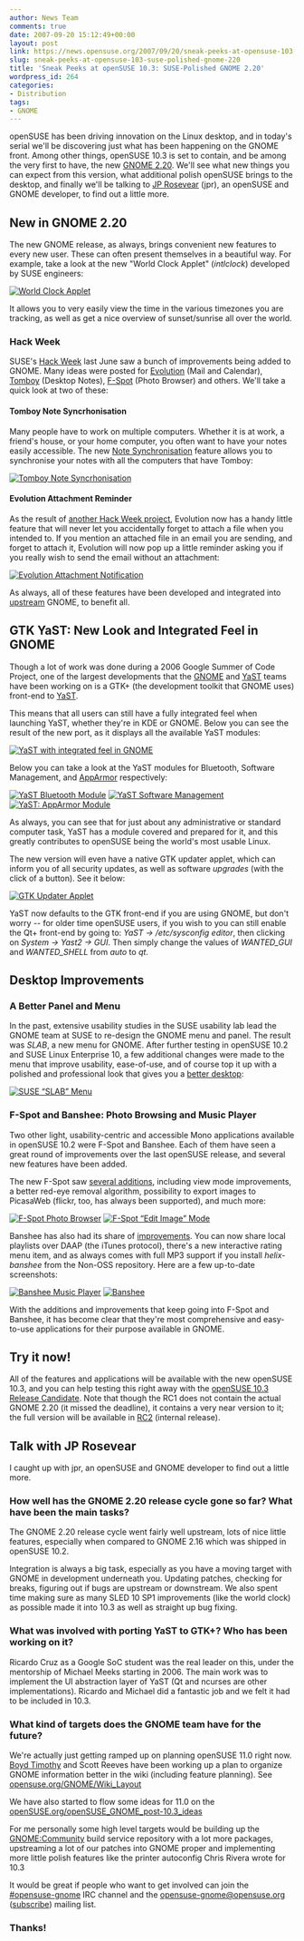 ```yaml
---
author: News Team
comments: true
date: 2007-09-20 15:12:49+00:00
layout: post
link: https://news.opensuse.org/2007/09/20/sneak-peeks-at-opensuse-103-suse-polished-gnome-220/
slug: sneak-peeks-at-opensuse-103-suse-polished-gnome-220
title: 'Sneak Peeks at openSUSE 10.3: SUSE-Polished GNOME 2.20'
wordpress_id: 264
categories:
- Distribution
tags:
- GNOME
---
```


openSUSE has been driving innovation on the Linux desktop, and in today's serial we'll be discovering just what has been happening on the GNOME front. Among other things, openSUSE 10.3 is set to contain, and be among the very first to have, the new [GNOME 2.20](//www.gnome.org/start/2.20/notes/en/). We'll see what new things you can expect from this version, what additional polish openSUSE brings to the desktop, and finally we'll be talking to [JP Rosevear](//en.opensuse.org/User:Jproseve) (jpr), an openSUSE and GNOME developer, to find out a little more.

<!-- more -->


## New in GNOME 2.20


The new GNOME release, as always, brings convenient new features to every new user. These can often present themselves in a beautiful way. For example, take a look at the new "World Clock Applet" (_intlclock_) developed by SUSE engineers:


[![World Clock Applet](//news.opensuse.org/wp-content/uploads/2007/09/evolution-attachment-notification_thumb1.jpg)](//news.opensuse.org/wp-content/uploads/2007/09/evolution-attachment-notification1.png)


It allows you to very easily view the time in the various timezones you are tracking, as well as get a nice overview of sunset/sunrise all over the world.


### Hack Week


SUSE's [Hack Week](//idea.opensuse.org/content/hackweek) last June saw a bunch of improvements being added to GNOME. Many ideas were posted for [Evolution](//idea.opensuse.org/content/tag/evolution) (Mail and Calendar), [Tomboy](//idea.opensuse.org/content/tag/tomboy) (Desktop Notes), [F-Spot](//idea.opensuse.org/content/tag/f-spot) (Photo Browser) and others. We'll take a quick look at two of these:


#### Tomboy Note Syncrhonisation


Many people have to work on multiple computers. Whether it is at work, a friend's house, or your home computer, you often want to have your notes easily accessible. The new [Note Synchronisation](//idea.opensuse.org/content/ideas/tomboy-note-synchronization) feature allows you to synchronise your notes with all the computers that have Tomboy:


[![Tomboy Note Syncrhonisation](//news.opensuse.org/wp-content/uploads/2007/09/tomboy-sync_thumb.jpg)](//news.opensuse.org/wp-content/uploads/2007/09/tomboy-sync.png)





#### Evolution Attachment Reminder


As the result of [another Hack Week project](//idea.opensuse.org/content/ideas/evolution-plugin-attachment-reminder), Evolution now has a handy little feature that will never let you accidentally forget to attach a file when you intended to. If you mention an attached file in an email you are sending, and forget to attach it, Evolution will now pop up a little reminder asking you if you really wish to send the email without an attachment:


[![Evolution Attachment Notification](//news.opensuse.org/wp-content/uploads/2007/09/evolution-attachment-notification_thumb.jpg)](//news.opensuse.org/wp-content/uploads/2007/09/evolution-attachment-notification.png)


As always, all of these features have been developed and integrated into [upstream](//en.wikipedia.org/wiki/Upstream_%28open_source%29) GNOME, to benefit all.


## GTK YaST: New Look and Integrated Feel in GNOME


Though a lot of work was done during a 2006 Google Summer of Code Project, one of the largest developments that the [GNOME](//opensuse.org/GNOME_Team) and [YaST](//opensuse.org/YaST_Team) teams have been working on is a GTK+ (the development toolkit that GNOME uses) front-end to [YaST](//opensuse.org/YaST).

This means that all users can still have a fully integrated feel when launching YaST, whether they're in KDE or GNOME. Below you can see the result of the new port, as it displays all the available YaST modules:


[![YaST with integrated feel in GNOME](//news.opensuse.org/wp-content/uploads/2007/09/gtk-yast_thumb.jpg)](//news.opensuse.org/wp-content/uploads/2007/09/gtk-yast.png)


Below you can take a look at the YaST modules for Bluetooth, Software Management, and [AppArmor](//en.opensuse.org/AppArmor) respectively:


[![YaST Bluetooth Module](//news.opensuse.org/wp-content/uploads/2007/09/yast-bluetooth_thumb.jpg)](//news.opensuse.org/wp-content/uploads/2007/09/yast-bluetooth.png) [![YaST Software Management](//news.opensuse.org/wp-content/uploads/2007/09/software-management_thumb.jpg)](//news.opensuse.org/wp-content/uploads/2007/09/software-management.png) [![YaST: AppArmor Module](//news.opensuse.org/wp-content/uploads/2007/09/yast-apparmour_thumb.jpg)](//news.opensuse.org/wp-content/uploads/2007/09/yast-apparmour.png)


As always, you can see that for just about any administrative or standard computer task, YaST has a module covered and prepared for it, and this greatly contributes to openSUSE being the world's most usable Linux.

The new version will even have a native GTK updater applet, which can inform you of all security updates, as well as software _upgrades_ (with the click of a button). See it below:


[![GTK Updater Applet](//news.opensuse.org/wp-content/uploads/2007/09/updater-applet.png)](//news.opensuse.org/wp-content/uploads/2007/09/updater-applet.png)


YaST now defaults to the GTK front-end if you are using GNOME, but don't worry -- for older time openSUSE users, if you wish to you can still enable the Qt+ front-end by going to: _YaST -> /etc/sysconfig editor_, then clicking on _System -> Yast2 -> GUI_. Then simply change the values of _WANTED_GUI_ and _WANTED_SHELL_ from _auto_ to _qt_.


## Desktop Improvements




### A Better Panel and Menu


In the past, extensive usability studies in the SUSE usability lab lead the GNOME team at SUSE to re-design the GNOME menu and panel. The result was _SLAB_, a new menu for GNOME. After further testing in openSUSE 10.2 and SUSE Linux Enterprise 10, a few additional changes were made to the menu that improve usability, ease-of-use, and of course top it up with a polished and professional look that gives you a [better desktop](//www.betterdesktop.org):


[![SUSE “SLAB” Menu](//news.opensuse.org/wp-content/uploads/2007/09/gnome-slab_thumb.jpg)](//news.opensuse.org/wp-content/uploads/2007/09/gnome-slab.png)





### F-Spot and Banshee: Photo Browsing and Music Player


Two other light, usability-centric and accessible Mono applications available in openSUSE 10.2 were F-Spot and Banshee. Each of them have seen a great round of improvements over the last openSUSE release, and several new features have been added.

The new F-Spot saw [several additions](//f-spot.org/News), including view mode improvements, a better red-eye removal algorithm, possibility to export images to PicasaWeb (flickr, too, has always been supported), and much more:


[![F-Spot Photo Browser](//news.opensuse.org/wp-content/uploads/2007/09/f-spot_thumb.jpg)](//news.opensuse.org/wp-content/uploads/2007/09/f-spot.png) [![F-Spot “Edit Image” Mode](//news.opensuse.org/wp-content/uploads/2007/09/f-spot-editimage_thumb.jpg)](//news.opensuse.org/wp-content/uploads/2007/09/f-spot-editimage.png)


Banshee has also had its share of [improvements](//banshee-project.org/Releases/0.13.0). You can now share local playlists over DAAP (the iTunes protocol), there's a new interactive rating menu item, and as always comes with full MP3 support if you install _helix-banshee_ from the Non-OSS repository. Here are a few up-to-date screenshots:


[![Banshee Music Player](//news.opensuse.org/wp-content/uploads/2007/09/banshee_thumb.jpg)](//news.opensuse.org/wp-content/uploads/2007/09/banshee.png) [![Banshee ](//news.opensuse.org/wp-content/uploads/2007/09/banshee-mini_thumb.jpg)](//news.opensuse.org/wp-content/uploads/2007/09/banshee-mini.png)


With the additions and improvements that keep going into F-Spot and Banshee, it has become clear that they're most comprehensive and easy-to-use applications for their purpose available in GNOME.


## Try it now!


All of the features and applications will be available with the new openSUSE 10.3, and you can help testing this right away with the [openSUSE 10.3 Release Candidate](//news.opensuse.org/?p=305). Note that though the RC1 does not contain the actual GNOME 2.20 (it missed the deadline), it contains a very near version to it; the full version will be available in [RC2](//opensuse.org/Roadmap/10.3) (internal release).





## Talk with JP Rosevear


I caught up with jpr, an openSUSE and GNOME developer to find out a little more.


### How well has the GNOME 2.20 release cycle gone so far? What have been the main tasks?


The GNOME 2.20 release cycle went fairly well upstream, lots of nice little features, especially when compared to GNOME 2.16 which was shipped in openSUSE 10.2.

Integration is always a big task, especially as you have a moving target with GNOME in development underneath you.  Updating patches, checking for breaks, figuring out if bugs are upstream or downstream.  We also spent time making sure as many SLED 10 SP1 improvements (like the world clock) as possible made it into 10.3 as well as straight up bug fixing.


### What was involved with porting YaST to GTK+? Who has been working on it?


Ricardo Cruz as a Google SoC student was the real leader on this, under the mentorship of Michael Meeks starting in 2006.  The main work was to implement the UI abstraction layer of YaST (Qt and ncurses are other implementations).  Ricardo and Michael did a fantastic job and we felt it had to be included in 10.3.


### What kind of targets does the GNOME team have for the future?


We're actually just getting ramped up on planning openSUSE 11.0 right now.  [Boyd Timothy](//en.opensuse.org/User:Btimothy) and Scott Reeves have been working up a plan to organize GNOME information better in the wiki (including feature planning). See [opensuse.org/GNOME/Wiki_Layout](//en.opensuse.org/GNOME/Wiki_Layout)

We have also started to flow some ideas for 11.0 on the [openSUSE.org/openSUSE_GNOME_post-10.3_ideas](//en.opensuse.org/OpenSUSE_GNOME_post-10.3_ideas)

For me personally some high level targets would be building up the [GNOME:Community](//download.opensuse.org/repositories/GNOME:/Community) build service repository with a lot more packages, upstreaming a lot of our patches into GNOME proper and implementing more little polish features like the printer autoconfig Chris Rivera wrote for 10.3

It would be great if people who want to get involved can join the [#opensuse-gnome](irc://irc.freenode.net/opensuse-gnome) IRC channel and the [opensuse-gnome@opensuse.org](//lists.opensuse.org/opensuse-gnome) ([subscribe](mailto:opensuse-gnome+subscribe@opensuse.org)) mailing list.


### Thanks!

